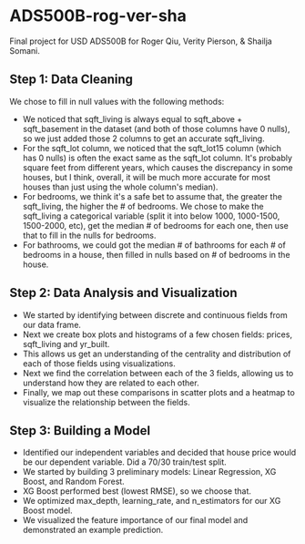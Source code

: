 # ADS500B-rog-ver-sha
Final project for USD ADS500B for Roger Qiu, Verity Pierson, &amp; Shailja Somani.

## Step 1: Data Cleaning
We chose to fill in null values with the following methods: 
* We noticed that sqft_living is always equal to sqft_above + sqft_basement in the dataset (and both of those columns have 0 nulls), so we just added those 2 columns to get an accurate sqft_living.
* For the sqft_lot column, we noticed that the sqft_lot15 column (which has 0 nulls) is often the exact same as the sqft_lot column. It's probably square feet from different years, which causes the discrepancy in some houses, but I think, overall, it will be much more accurate for most houses than just using the whole column's median).
* For bedrooms, we think it's a safe bet to assume that, the greater the sqft_living, the higher the # of bedrooms. We chose to make the sqft_living a categorical variable (split it into below 1000, 1000-1500, 1500-2000, etc), get the median # of bedrooms for each one, then use that to fill in the nulls for bedrooms.
* For bathrooms, we could got the median # of bathrooms for each # of bedrooms in a house, then filled in nulls based on # of bedrooms in the house.

## Step 2: Data Analysis and Visualization
* We started by identifying between discrete and continuous fields from our data frame.
* Next we create box plots and histograms of a few chosen fields: prices, sqft_living and yr_built.
* This allows us get an understanding of the centrality and distribution of each of those fields using visualizations. 
* Next we find the correlation between each of the 3 fields, allowing us to understand how they are related to each other. 
* Finally, we map out these comparisons in scatter plots and a heatmap to visualize the relationship between the fields.  


## Step 3: Building a Model
* Identified our independent variables and decided that house price would be our dependent variable. Did a 70/30 train/test split.
* We started by building 3 preliminary models: Linear Regression, XG Boost, and Random Forest.
* XG Boost performed best (lowest RMSE), so we choose that. 
* We optimized max_depth, learning_rate, and n_estimators for our XG Boost model.
* We visualized the feature importance of our final model and demonstrated an example prediction.
